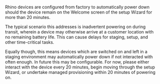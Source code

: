 Rhino devices are configured from factory to automatically power down should the device remain on the Welcome screen of the setup Wizard for more than 20 minutes.

The typical scenario this addresses is inadvertent powering on during transit, wherein a device may otherwise arrive at a customer location with no remaining battery life. This can cause delays for staging, setup, and other time-critical tasks.

Equally though, this means devices which are switched on and left in a staging environment may automatically power down if not interacted with often enough. In future this may be configurable. For now, please either interact with the device every 20 minutes, begin moving through the setup Wizard, or undertake managed provisioning within 20 minutes of powering on. 
